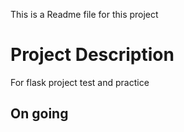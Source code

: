 This is a Readme file for this project
# Project Description
For flask project test and practice
## On going
